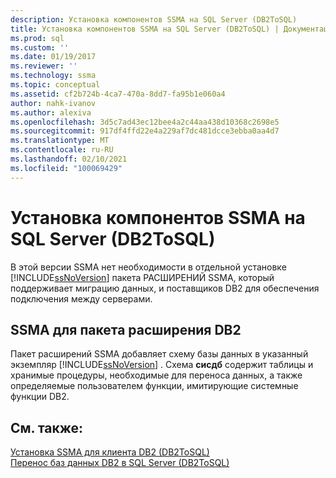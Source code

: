 ```yaml
---
description: Установка компонентов SSMA на SQL Server (DB2ToSQL)
title: Установка компонентов SSMA на SQL Server (DB2ToSQL) | Документация Майкрософт
ms.prod: sql
ms.custom: ''
ms.date: 01/19/2017
ms.reviewer: ''
ms.technology: ssma
ms.topic: conceptual
ms.assetid: cf2b724b-4ca7-470a-8dd7-fa95b1e060a4
author: nahk-ivanov
ms.author: alexiva
ms.openlocfilehash: 3d5c7ad43ec12bee4a2c44aa438d10368c2698e5
ms.sourcegitcommit: 917df4ffd22e4a229af7dc481dcce3ebba0aa4d7
ms.translationtype: MT
ms.contentlocale: ru-RU
ms.lasthandoff: 02/10/2021
ms.locfileid: "100069429"
---
```

# <a name="installing-ssma-components-on-sql-server-db2tosql"></a>Установка компонентов SSMA на SQL Server (DB2ToSQL)
В этой версии SSMA нет необходимости в отдельной установке [!INCLUDE[ssNoVersion](../../includes/ssnoversion-md.md)] пакета РАСШИРЕНИЙ SSMA, который поддерживает миграцию данных, и поставщиков DB2 для обеспечения подключения между серверами.  
  
## <a name="ssma-for-db2-extension-pack"></a>SSMA для пакета расширения DB2  
Пакет расширений SSMA добавляет схему базы данных в указанный экземпляр [!INCLUDE[ssNoVersion](../../includes/ssnoversion-md.md)] . Схема **сисдб** содержит таблицы и хранимые процедуры, необходимые для переноса данных, а также определяемые пользователем функции, имитирующие системные функции DB2.  
  
## <a name="see-also"></a>См. также:  
[Установка SSMA для клиента DB2 &#40;DB2ToSQL&#41;](../../ssma/db2/installing-ssma-for-db2-client-db2tosql.md)  
[Перенос баз данных DB2 в SQL Server &#40;DB2ToSQL&#41;](../../ssma/db2/migrating-db2-databases-to-sql-server-db2tosql.md)  
  
